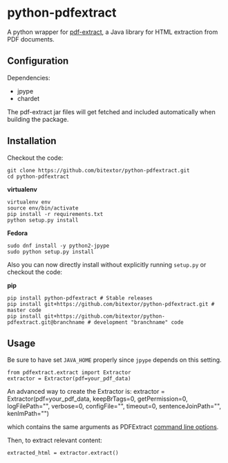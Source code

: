 # python-pdfextract


A python wrapper for [pdf-extract](https://github.com/bitextor/pdf-extract), a Java library for HTML extraction from PDF documents.

## Configuration


Dependencies:

 * jpype
 * chardet

The pdf-extract jar files will get fetched and included automatically when building the package.

## Installation

Checkout the code:

	git clone https://github.com/bitextor/python-pdfextract.git
	cd python-pdfextract


**virtualenv**

	virtualenv env
	source env/bin/activate
    pip install -r requirements.txt
	python setup.py install
	

**Fedora**

    sudo dnf install -y python2-jpype
    sudo python setup.py install

Also you can now directly install without explicitly running `setup.py` or checkout the code:

**pip**

    pip install python-pdfextract # Stable releases
    pip install git+https://github.com/bitextor/python-pdfextract.git # master code
    pip install git+https://github.com/bitextor/python-pdfextract.git@branchname # development "branchname" code


## Usage


Be sure to have set `JAVA_HOME` properly since `jpype` depends on this setting.

    from pdfextract.extract import Extractor
    extractor = Extractor(pdf=your_pdf_data)


An advanced way to create the Extractor is:
    extractor = Extractor(pdf=your_pdf_data, keepBrTags=0, getPermission=0, logFilePath="", verbose=0, configFile="", timeout=0, sentenceJoinPath="", kenlmPath="")

which contains the same arguments as PDFExtract [command line options](https://github.com/bitextor/pdf-extract/#command-line-pdf-extraction).

Then, to extract relevant content:

    extracted_html = extractor.extract()



